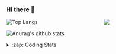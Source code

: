 ### Hi there 👋

<!--
**tao8687/tao8687** is a ✨ _special_ ✨ repository because its `README.md` (this file) appears on your GitHub profile.

Here are some ideas to get you started:

- 🔭 I’m currently working on ...
- 🌱 I’m currently learning ...
- 👯 I’m looking to collaborate on ...
- 🤔 I’m looking for help with ...
- 💬 Ask me about ...
- 📫 How to reach me: ...
- 😄 Pronouns: ...
- ⚡ Fun fact: ...
-->

<img align='right' src="https://media.giphy.com/media/M9gbBd9nbDrOTu1Mqx/giphy.gif" width="240">

  
![Top Langs](https://github-readme-stats.vercel.app/api/top-langs/?username=tao8687&layout=compact&title_color=23238E&text_color=A67D3D)

![Anurag's github stats](https://github-readme-stats.vercel.app/api?username=tao8687&show_icons=true&&text_color=A67D3D&title_color=23238E&show_icons=false&count_private=true&hide=stars)

<details>
  <summary>:zap: Coding Stats</summary>
  <br>
    
<!--START_SECTION:waka-->
![Code Time](http://img.shields.io/badge/Code%20Time-1%2C365%20hrs%2025%20mins-blue)

![Profile Views](http://img.shields.io/badge/Profile%20Views-11-blue)

**🐱 My GitHub Data** 

> 📦 1.5 MB Used in GitHub's Storage 
 > 
> 🏆 232 Contributions in the Year 2023
 > 
> 🚫 Not Opted to Hire
 > 
> 📜 50 Public Repositories 
 > 
> 🔑 22 Private Repositories 
 > 
**I'm an Early 🐤** 

```text
🌞 Morning                1102 commits        █████████████████████░░░░   84.38 % 
🌆 Daytime                84 commits          ██░░░░░░░░░░░░░░░░░░░░░░░   06.43 % 
🌃 Evening                116 commits         ██░░░░░░░░░░░░░░░░░░░░░░░   08.88 % 
🌙 Night                  4 commits           ░░░░░░░░░░░░░░░░░░░░░░░░░   00.31 % 
```
📅 **I'm Most Productive on Wednesday** 

```text
Monday                   188 commits         ████░░░░░░░░░░░░░░░░░░░░░   14.40 % 
Tuesday                  175 commits         ███░░░░░░░░░░░░░░░░░░░░░░   13.40 % 
Wednesday                240 commits         █████░░░░░░░░░░░░░░░░░░░░   18.38 % 
Thursday                 166 commits         ███░░░░░░░░░░░░░░░░░░░░░░   12.71 % 
Friday                   184 commits         ████░░░░░░░░░░░░░░░░░░░░░   14.09 % 
Saturday                 180 commits         ███░░░░░░░░░░░░░░░░░░░░░░   13.78 % 
Sunday                   173 commits         ███░░░░░░░░░░░░░░░░░░░░░░   13.25 % 
```


📊 **This Week I Spent My Time On** 

```text
🕑︎ Time Zone: Asia/Shanghai

💬 Programming Languages: 
Bash                     5 mins              ███████████████░░░░░░░░░░   61.39 % 
Other                    2 mins              ████████░░░░░░░░░░░░░░░░░   31.86 % 
Git Config               0 secs              █░░░░░░░░░░░░░░░░░░░░░░░░   03.64 % 
Devicetree               0 secs              █░░░░░░░░░░░░░░░░░░░░░░░░   02.81 % 
Makefile                 0 secs              ░░░░░░░░░░░░░░░░░░░░░░░░░   00.31 % 

🔥 Editors: 
VS Code                  8 mins              █████████████████████████   100.00 % 

🐱‍💻 Projects: 
TS0845_208               8 mins              █████████████████████████   100.00 % 

💻 Operating System: 
Linux                    8 mins              █████████████████████████   100.00 % 
```

**I Mostly Code in Python** 

```text
Python                   9 repos             ████████░░░░░░░░░░░░░░░░░   31.03 % 
C++                      7 repos             ██████░░░░░░░░░░░░░░░░░░░   24.14 % 
JavaScript               2 repos             ██░░░░░░░░░░░░░░░░░░░░░░░   06.90 % 
Batchfile                1 repo              █░░░░░░░░░░░░░░░░░░░░░░░░   03.45 % 
HTML                     1 repo              █░░░░░░░░░░░░░░░░░░░░░░░░   03.45 % 
```



**Timeline**

![Lines of Code chart](https://raw.githubusercontent.com/tao8687/tao8687/master/assets/bar_graph.png)


 Last Updated on 19/08/2023 01:05:36 UTC
<!--END_SECTION:waka-->
</details>
